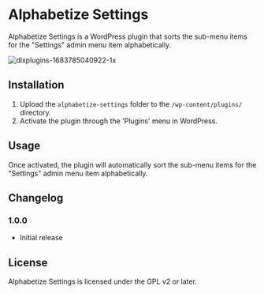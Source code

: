 # Alphabetize Settings

Alphabetize Settings is a WordPress plugin that sorts the sub-menu items for the "Settings" admin menu item alphabetically.

![dlxplugins-1683785040922-1x](https://github.com/DLXPlugins/alphabetize-settings/assets/636521/54a8e246-40ae-495a-bd58-f56ae970cbb0)

## Installation

1. Upload the `alphabetize-settings` folder to the `/wp-content/plugins/` directory.
2. Activate the plugin through the 'Plugins' menu in WordPress.

## Usage

Once activated, the plugin will automatically sort the sub-menu items for the "Settings" admin menu item alphabetically.

## Changelog

### 1.0.0
* Initial release

## License

Alphabetize Settings is licensed under the GPL v2 or later.
